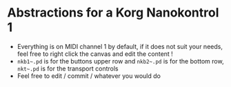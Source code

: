 # Abstractions for a Korg Nanokontrol 1

- Everything is on MIDI channel 1 by default, if it does not suit your needs, feel free to right click the canvas and edit the content !
- `nkb1~.pd` is for the buttons upper row and `nkb2~.pd` is for the bottom row, `nkt~.pd` is for the transport controls
- Feel free to edit / commit / whatever you would do

